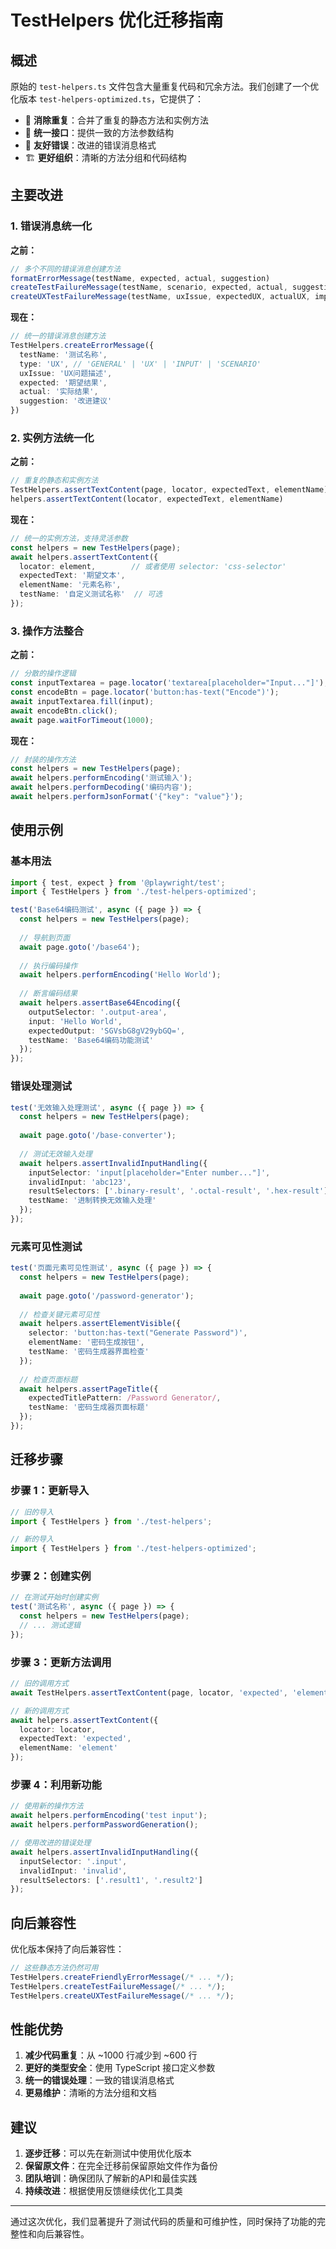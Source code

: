 # TestHelpers 优化迁移指南

## 概述

原始的 `test-helpers.ts` 文件包含大量重复代码和冗余方法。我们创建了一个优化版本 `test-helpers-optimized.ts`，它提供了：

- 🔄 **消除重复**：合并了重复的静态方法和实例方法
- 🎯 **统一接口**：提供一致的方法参数结构
- 📝 **友好错误**：改进的错误消息格式
- 🏗️ **更好组织**：清晰的方法分组和代码结构

## 主要改进

### 1. 错误消息统一化

**之前：**
```typescript
// 多个不同的错误消息创建方法
formatErrorMessage(testName, expected, actual, suggestion)
createTestFailureMessage(testName, scenario, expected, actual, suggestion)
createUXTestFailureMessage(testName, uxIssue, expectedUX, actualUX, improvement)
```

**现在：**
```typescript
// 统一的错误消息创建方法
TestHelpers.createErrorMessage({
  testName: '测试名称',
  type: 'UX', // 'GENERAL' | 'UX' | 'INPUT' | 'SCENARIO'
  uxIssue: 'UX问题描述',
  expected: '期望结果',
  actual: '实际结果',
  suggestion: '改进建议'
})
```

### 2. 实例方法统一化

**之前：**
```typescript
// 重复的静态和实例方法
TestHelpers.assertTextContent(page, locator, expectedText, elementName)
helpers.assertTextContent(locator, expectedText, elementName)
```

**现在：**
```typescript
// 统一的实例方法，支持灵活参数
const helpers = new TestHelpers(page);
await helpers.assertTextContent({
  locator: element,        // 或者使用 selector: 'css-selector'
  expectedText: '期望文本',
  elementName: '元素名称',
  testName: '自定义测试名称'  // 可选
});
```

### 3. 操作方法整合

**之前：**
```typescript
// 分散的操作逻辑
const inputTextarea = page.locator('textarea[placeholder="Input..."]');
const encodeBtn = page.locator('button:has-text("Encode")');
await inputTextarea.fill(input);
await encodeBtn.click();
await page.waitForTimeout(1000);
```

**现在：**
```typescript
// 封装的操作方法
const helpers = new TestHelpers(page);
await helpers.performEncoding('测试输入');
await helpers.performDecoding('编码内容');
await helpers.performJsonFormat('{"key": "value"}');
```

## 使用示例

### 基本用法

```typescript
import { test, expect } from '@playwright/test';
import { TestHelpers } from './test-helpers-optimized';

test('Base64编码测试', async ({ page }) => {
  const helpers = new TestHelpers(page);
  
  // 导航到页面
  await page.goto('/base64');
  
  // 执行编码操作
  await helpers.performEncoding('Hello World');
  
  // 断言编码结果
  await helpers.assertBase64Encoding({
    outputSelector: '.output-area',
    input: 'Hello World',
    expectedOutput: 'SGVsbG8gV29ybGQ=',
    testName: 'Base64编码功能测试'
  });
});
```

### 错误处理测试

```typescript
test('无效输入处理测试', async ({ page }) => {
  const helpers = new TestHelpers(page);
  
  await page.goto('/base-converter');
  
  // 测试无效输入处理
  await helpers.assertInvalidInputHandling({
    inputSelector: 'input[placeholder="Enter number..."]',
    invalidInput: 'abc123',
    resultSelectors: ['.binary-result', '.octal-result', '.hex-result'],
    testName: '进制转换无效输入处理'
  });
});
```

### 元素可见性测试

```typescript
test('页面元素可见性测试', async ({ page }) => {
  const helpers = new TestHelpers(page);
  
  await page.goto('/password-generator');
  
  // 检查关键元素可见性
  await helpers.assertElementVisible({
    selector: 'button:has-text("Generate Password")',
    elementName: '密码生成按钮',
    testName: '密码生成器界面检查'
  });
  
  // 检查页面标题
  await helpers.assertPageTitle({
    expectedTitlePattern: /Password Generator/,
    testName: '密码生成器页面标题'
  });
});
```

## 迁移步骤

### 步骤 1：更新导入

```typescript
// 旧的导入
import { TestHelpers } from './test-helpers';

// 新的导入
import { TestHelpers } from './test-helpers-optimized';
```

### 步骤 2：创建实例

```typescript
// 在测试开始时创建实例
test('测试名称', async ({ page }) => {
  const helpers = new TestHelpers(page);
  // ... 测试逻辑
});
```

### 步骤 3：更新方法调用

```typescript
// 旧的调用方式
await TestHelpers.assertTextContent(page, locator, 'expected', 'element');

// 新的调用方式
await helpers.assertTextContent({
  locator: locator,
  expectedText: 'expected',
  elementName: 'element'
});
```

### 步骤 4：利用新功能

```typescript
// 使用新的操作方法
await helpers.performEncoding('test input');
await helpers.performPasswordGeneration();

// 使用改进的错误处理
await helpers.assertInvalidInputHandling({
  inputSelector: '.input',
  invalidInput: 'invalid',
  resultSelectors: ['.result1', '.result2']
});
```

## 向后兼容性

优化版本保持了向后兼容性：

```typescript
// 这些静态方法仍然可用
TestHelpers.createFriendlyErrorMessage(/* ... */);
TestHelpers.createTestFailureMessage(/* ... */);
TestHelpers.createUXTestFailureMessage(/* ... */);
```

## 性能优势

1. **减少代码重复**：从 ~1000 行减少到 ~600 行
2. **更好的类型安全**：使用 TypeScript 接口定义参数
3. **统一的错误处理**：一致的错误消息格式
4. **更易维护**：清晰的方法分组和文档

## 建议

1. **逐步迁移**：可以先在新测试中使用优化版本
2. **保留原文件**：在完全迁移前保留原始文件作为备份
3. **团队培训**：确保团队了解新的API和最佳实践
4. **持续改进**：根据使用反馈继续优化工具类

---

通过这次优化，我们显著提升了测试代码的质量和可维护性，同时保持了功能的完整性和向后兼容性。